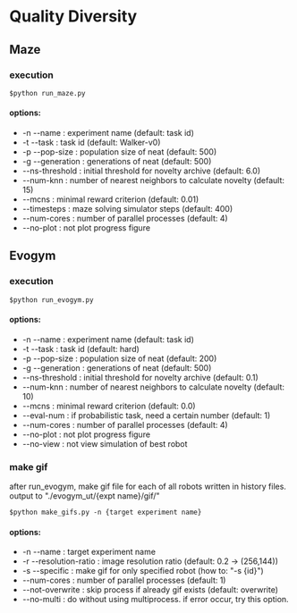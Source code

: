 # Quality Diversity

## Maze
### execution
```
$python run_maze.py
```
#### options:
- -n --name       : experiment name (default: task id)
- -t --task       : task id (default: Walker-v0)
- -p --pop-size   : population size of neat (default: 500)
- -g --generation : generations of neat (default: 500)
- --ns-threshold  : initial threshold for novelty archive (default: 6.0)
- --num-knn       : number of nearest neighbors to calculate novelty (default: 15)
- --mcns          : minimal reward criterion (default: 0.01)
- --timesteps     : maze solving simulator steps (default: 400)
- --num-cores     : number of parallel processes (default: 4)
- --no-plot       : not plot progress figure

## Evogym
### execution
```
$python run_evogym.py
```
#### options:
- -n --name       : experiment name (default: task id)
- -t --task       : task id (default: hard)
- -p --pop-size   : population size of neat (default: 200)
- -g --generation : generations of neat (default: 500)
- --ns-threshold  : initial threshold for novelty archive (default: 0.1)
- --num-knn       : number of nearest neighbors to calculate novelty (default: 10)
- --mcns          : minimal reward criterion (default: 0.0)
- --eval-num      : if probabilistic task, need a certain number (default: 1)
- --num-cores     : number of parallel processes (default: 4)
- --no-plot       : not plot progress figure
- --no-view       : not view simulation of best robot

### make gif
after run_evogym, make gif file for each of all robots written in history files.
output to "./evogym_ut/{expt name}/gif/"
```
$python make_gifs.py -n {target experiment name}
```
#### options:
- -n --name             : target experiment name
- -r --resolution-ratio : image resolution ratio (default: 0.2 -> (256,144))
- -s --specific         : make gif for only specified robot (how to: "-s {id}")
- --num-cores           : number of parallel processes (default: 1)
- --not-overwrite       : skip process if already gif exists (default: overwrite)
- --no-multi            : do without using multiprocess. if error occur, try this option.
